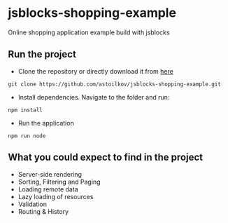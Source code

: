 # jsblocks-shopping-example

Online shopping application example build with jsblocks

## Run the project

 * Clone the repository or directly download it from [here](https://github.com/astoilkov/jsblocks-shopping-example/archive/master.zip)

```
git clone https://github.com/astoilkov/jsblocks-shopping-example.git
```

 * Install dependencies. Navigate to the folder and run:

```
npm install
```

 * Run the application

```
npm run node
```

## What you could expect to find in the project

 * Server-side rendering
 * Sorting, Filtering and Paging
 * Loading remote data
 * Lazy loading of resources
 * Validation
 * Routing & History
